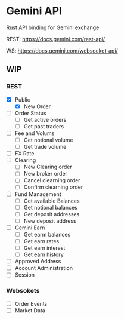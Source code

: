 # Gemini API

Rust API binding for Gemini exchange


REST: https://docs.gemini.com/rest-api/

WS: https://docs.gemini.com/websocket-api/

## WIP 

### REST

- [X] Public 
	- [X] New Order
- [ ] Order Status
	- [ ] Get active orders
	- [ ] Get past traders
- [ ] Fee and Volums
	- [ ] Get notional volume
	- [ ] Get trade volume
- [ ] FX Rate
- [ ] Clearing
	- [ ] New Clearing order
	- [ ] New broker order
	- [ ] Cancel clearning order
	- [ ] Confirm clearning order
- [ ] Fund Management
	- [ ] Get available Balances
	- [ ] Get notional balances
	- [ ] Get deposit addresses
	- [ ] New deposit address
- [ ] Gemini Earn
	- [ ] Get earm balances
	- [ ] Get earn rates
	- [ ] Get earn interest
	- [ ] Get earn history
- [ ] Approved Address
- [ ] Account Administration
- [ ] Session

### Websokets
- [ ] Order Events
- [ ] Market Data